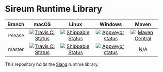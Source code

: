 # Sireum Runtime Library

| Branch | macOS | Linux | Windows | Maven |  
| :----: | :---: | :---: | :---: | :-----: | 
| release | [![Travis CI Status](https://travis-ci.org/sireum/runtime.svg?branch=release)](https://travis-ci.org/sireum/runtime) | [![Shippable Status](https://api.shippable.com/projects/569fb45b1895ca4474703965/badge?branch=release)](https://app.shippable.com/projects/569fb45b1895ca4474703965) |  [![Appveyor status](https://ci.appveyor.com/api/projects/status/je9df66d1gpr62rt/branch/release?svg=true)](https://ci.appveyor.com/project/robby-phd/runtime/branch/release) | [![Maven Central](https://maven-badges.herokuapp.com/maven-central/org.sireum/library_2.12/badge.svg)](https://maven-badges.herokuapp.com/maven-central/org.sireum/library_2.12) |
| master | [![Travis CI Status](https://travis-ci.org/sireum/runtime.svg?branch=master)](https://travis-ci.org/sireum/runtime) | [![Shippable Status](https://api.shippable.com/projects/569fb45b1895ca4474703965/badge?branch=master)](https://app.shippable.com/projects/569fb45b1895ca4474703965) | [![Appveyor status](https://ci.appveyor.com/api/projects/status/je9df66d1gpr62rt/branch/master?svg=true)](https://ci.appveyor.com/project/robby-phd/runtime/branch/master) | N/A |

This repository holds the [Slang](https://github.com/sireum/slang) runtime library.
